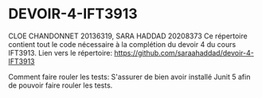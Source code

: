 # DEVOIR-4-IFT3913
CLOE CHANDONNET 20136319, SARA HADDAD 20208373
Ce répertoire contient tout le code nécessaire à la complétion du devoir 4 du cours IFT3913.
Lien vers le répertoire: https://github.com/saraahaddad/devoir-4-IFT3913

Comment faire rouler les tests:
S'assurer de bien avoir installé Junit 5 afin de pouvoir faire rouler les tests.


